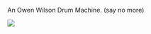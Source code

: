 An Owen Wilson Drum Machine.
(say no more)


<img src='https://upload.wikimedia.org/wikipedia/commons/thumb/4/49/Owen_Wilson_Cannes_2011.jpg/220px-Owen_Wilson_Cannes_2011.jpg'> </img>
